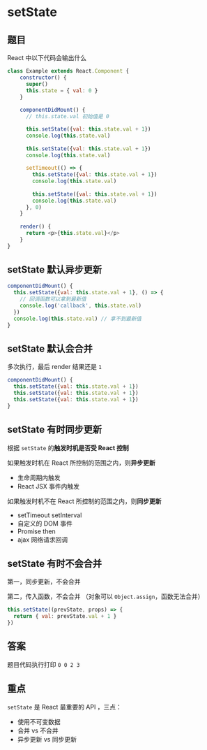 # setState

## 题目

React 中以下代码会输出什么

```js
class Example extends React.Component {
    constructor() {
      super()
      this.state = { val: 0 }
    }
  
    componentDidMount() {
      // this.state.val 初始值是 0 

      this.setState({val: this.state.val + 1})
      console.log(this.state.val)
  
      this.setState({val: this.state.val + 1})
      console.log(this.state.val)
  
      setTimeout(() => {
        this.setState({val: this.state.val + 1})
        console.log(this.state.val)
  
        this.setState({val: this.state.val + 1})
        console.log(this.state.val)
      }, 0)
    }
  
    render() {
      return <p>{this.state.val}</p>
    }
}
```

## setState 默认异步更新

```js
componentDidMount() {
  this.setState({val: this.state.val + 1}, () => {
    // 回调函数可以拿到最新值
    console.log('callback', this.state.val)
  })
  console.log(this.state.val) // 拿不到最新值
}
```

## setState 默认会合并

多次执行，最后 render 结果还是 `1`

```js
componentDidMount() {
  this.setState({val: this.state.val + 1})
  this.setState({val: this.state.val + 1})
  this.setState({val: this.state.val + 1})
}
```

## setState 有时同步更新

根据 `setState` 的**触发时机是否受 React 控制**

如果触发时机在 React 所控制的范围之内，则**异步更新**
- 生命周期内触发
- React JSX 事件内触发

如果触发时机不在 React 所控制的范围之内，则**同步更新**
- setTimeout setInterval
- 自定义的 DOM 事件
- Promise then
- ajax 网络请求回调

## setState 有时不会合并

第一，同步更新，不会合并

第二，传入函数，不会合并 （对象可以 `Object.assign`，函数无法合并）

```js
this.setState((prevState, props) => {
  return { val: prevState.val + 1 }
})
```

## 答案

题目代码执行打印 `0 0 2 3`

## 重点

`setState` 是 React 最重要的 API ，三点：
- 使用不可变数据
- 合并 vs 不合并
- 异步更新 vs 同步更新
